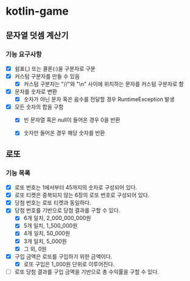 # kotlin-game

## 문자열 덧셈 계산기

### 기능 요구사항

- [x] 쉼표(,) 또는 콜론(:)을 구분자로 구분
- [x] 커스텀 구분자를 만들 수 있음
  - [x] 커스텀 구분자는 "//"와 "\n" 사이에 위치하는 문자를 커스텀 구분자로 함
- [x] 문자를 숫자로 변환
  - [x] 숫자가 아닌 문자 혹은 음수를 전달할 경우 RuntimeException 발생
- [x] 모든 숫자의 합을 구함
  - [x] 빈 문자열 혹은 null이 들어온 경우 0을 반환
  - [x] 숫자만 들어온 경우 해당 숫자를 반환


## 로또

### 기능 목록

- [x] 로또 번호는 1에서부터 45까지의 숫자로 구성되어 있다.
- [x] 로또 티켓은 중복되지 않는 6장의 로또 번호로 구성되어 있다.
- [x] 당첨 번호는 로또 티켓과 동일하다.
- [x] 당첨 번호를 기반으로 당첨 결과를 구할 수 있다.
  - [x] 6개 일치, 2_000_000_000원
  - [x] 5개 일치, 1_500_000원
  - [x] 4개 일치, 50_000원
  - [x] 3개 일치, 5_000원
  - [x] 그 외, 0원
- [x] 구입 금액은 로또를 구입하기 위한 금액이다.
  - [x] 로또 구입은 1_000원 단위로 이루어진다.
- [ ] 로또 당첨 결과를 구입 금액을 기반으로 총 수익률을 구할 수 있다.
